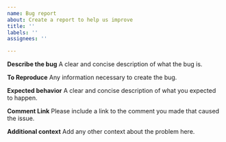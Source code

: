 ```yaml
---
name: Bug report
about: Create a report to help us improve
title: ''
labels: ''
assignees: ''

---
```


**Describe the bug**
A clear and concise description of what the bug is.

**To Reproduce**
Any information necessary to create the bug.

**Expected behavior**
A clear and concise description of what you expected to happen.

**Comment Link**
Please include a link to the comment you made that caused the issue.

**Additional context**
Add any other context about the problem here.
